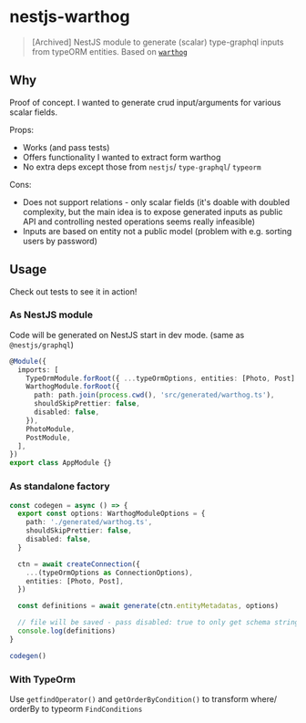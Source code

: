 # nestjs-warthog

> [Archived] NestJS module to generate (scalar) type-graphql inputs from typeORM entities. Based on [`warthog`](https://github.com/goldcaddy77/warthog/)

## Why

Proof of concept. I wanted to generate crud input/arguments for various scalar fields.

Props:

- Works (and pass tests)
- Offers functionality I wanted to extract form warthog
- No extra deps except those from `nestjs`/ `type-graphql`/ `typeorm`

Cons:

- Does not support relations - only scalar fields (it's doable with doubled complexity, but the main idea is to expose generated inputs as public API and controlling nested operations seems really infeasible)
- Inputs are based on entity not a public model (problem with e.g. sorting users by password)

## Usage

Check out tests to see it in action!

### As NestJS module

Code will be generated on NestJS start in dev mode. (same as `@nestjs/graphql`)

```ts
@Module({
  imports: [
    TypeOrmModule.forRoot({ ...typeOrmOptions, entities: [Photo, Post] }),
    WarthogModule.forRoot({
      path: path.join(process.cwd(), 'src/generated/warthog.ts'),
      shouldSkipPrettier: false,
      disabled: false,
    }),
    PhotoModule,
    PostModule,
  ],
})
export class AppModule {}
```

### As standalone factory

```ts
const codegen = async () => {
  export const options: WarthogModuleOptions = {
    path: './generated/warthog.ts',
    shouldSkipPrettier: false,
    disabled: false,
  }

  ctn = await createConnection({
    ...(typeOrmOptions as ConnectionOptions),
    entities: [Photo, Post],
  })

  const definitions = await generate(ctn.entityMetadatas, options)

  // file will be saved - pass disabled: true to only get schema string
  console.log(definitions)
}

codegen()
```

### With TypeOrm

Use `getfindOperator()` and `getOrderByCondition()` to transform where/ orderBy to typeorm `FindConditions`
